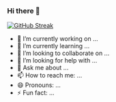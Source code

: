 ### Hi there 👋

[![GitHub Streak](https://streak-stats.demolab.com?user=zhen1asemen1uk&theme=transparent&hide_border=true&locale=uk&date_format=j%20M%5B%20Y%5D)](https://git.io/streak-stats)

- 🔭 I’m currently working on ...
- 🌱 I’m currently learning ...
- 👯 I’m looking to collaborate on ...
- 🤔 I’m looking for help with ...
- 💬 Ask me about ...
- 📫 How to reach me: ...
- 😄 Pronouns: ...
- ⚡ Fun fact: ...
